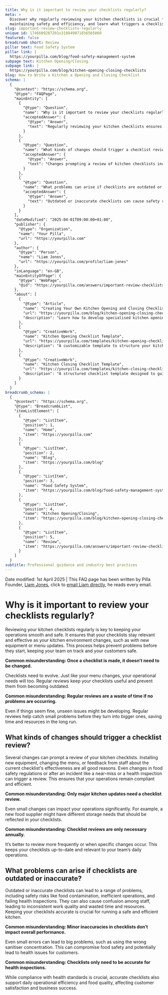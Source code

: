 ```yaml
---
title: Why is it important to review your checklists regularly?
meta: >
  Discover why regularly reviewing your kitchen checklists is crucial for
  maintaining safety and efficiency, and learn what triggers a checklist review.
slug: important-review-checklists-regularly
unique id: 1746609287201x318849071836565060
featured: false
breadcrumb short: Review
pillar text: Food Safety System
pillar link: |
  https://yourpilla.com/blog/food-safety-management-system
subpage text: Kitchen Opening/Closing
subpage link: |
  https://yourpilla.com/blog/kitchen-opening-closing-checklists
blog: How to Write a Kitchen a Opening and Closing Checklist
schema: |
  {
    "@context": "https://schema.org",
    "@type": "FAQPage",
    "mainEntity": [
      {
        "@type": "Question",
        "name": "Why is it important to review your checklists regularly?",
        "acceptedAnswer": {
          "@type": "Answer",
          "text": "Regularly reviewing your kitchen checklists ensures they remain relevant and effective as changes occur in the kitchen, such as updates to equipment or menu. This proactive approach helps prevent issues before they begin, supports team efficiency, and keeps customers safe."
        }
      },
      {
        "@type": "Question",
        "name": "What kinds of changes should trigger a checklist review?",
        "acceptedAnswer": {
          "@type": "Answer",
          "text": "Changes prompting a review of kitchen checklists include installing new equipment, menu alterations, staff feedback, shifts in food safety regulations, and any incidents like a near-miss or health inspection. These reviews help maintain compliance and operational efficiency."
        }
      },
      {
        "@type": "Question",
        "name": "What problems can arise if checklists are outdated or inaccurate?",
        "acceptedAnswer": {
          "@type": "Answer",
          "text": "Outdated or inaccurate checklists can cause safety risks such as food contamination, inefficient operations, and failures in health inspections. They may also lead to staff confusion, inconsistent work quality, and wasted resources. Accurate checklists are essential for maintaining a safe, efficient kitchen."
        }
      }
    ],
    "dateModified": "2025-04-01T09:00:00+01:00",
    "publisher": {
      "@type": "Organization",
      "name": "Your Pilla",
      "url": "https://yourpilla.com"
    },
    "author": {
      "@type": "Person",
      "name": "Liam Jones",
      "url": "https://yourpilla.com/profile/liam-jones"
    },
    "inLanguage": "en-GB",
    "mainEntityOfPage": {
      "@type": "WebPage",
      "@id": "https://yourpilla.com/answers/important-review-checklists-regularly"
    },
    "about": [
      {
        "@type": "Article",
        "name": "Creating Your Own Kitchen Opening and Closing Checklists",
        "url": "https://yourpilla.com/blog/kitchen-opening-closing-checklists",
        "description": "Learn how to develop specialised kitchen opening and closing checklists to effectively manage your restaurant's daily routines."
      },
      {
        "@type": "CreativeWork",
        "name": "Kitchen Opening Checklist Template",
        "url": "https://yourpilla.com/templates/kitchen-opening-checklist",
        "description": "A customizable template to structure your kitchen's opening procedures effectively."
      },
      {
        "@type": "CreativeWork",
        "name": "Kitchen Closing Checklist Template",
        "url": "https://yourpilla.com/templates/kitchen-closing-checklist",
        "description": "A structured checklist template designed to guide kitchen staff through proper closing processes."
      }
    ]
  }
breadcrumb_schema: |
  {
    "@context": "https://schema.org",
    "@type": "BreadcrumbList",
    "itemListElement": [
      {
        "@type": "ListItem",
        "position": 1,
        "name": "Home",
        "item": "https://yourpilla.com"
      },
      {
        "@type": "ListItem",
        "position": 2,
        "name": "Blog",
        "item": "https://yourpilla.com/blog"
      },
      {
        "@type": "ListItem",
        "position": 3,
        "name": "Food Safety System",
        "item": "https://yourpilla.com/blog/food-safety-management-system"
      },
      {
        "@type": "ListItem",
        "position": 4,
        "name": "Kitchen Opening/Closing",
        "item": "https://yourpilla.com/blog/kitchen-opening-closing-checklists"
      },
      {
        "@type": "ListItem",
        "position": 5,
        "name": "Review",
        "item": "https://yourpilla.com/answers/important-review-checklists-regularly"
      }
    ]
  }
subtitle: Professional guidance and industry best practices
---
```


Date modified: 1st April 2025 | This FAQ page has been written by Pilla Founder, [Liam Jones](https://yourpilla.com/profile/liam-jones), click to [email Liam directly](https://mailto:liam@yourpilla.com), he reads every email.

# Why is it important to review your checklists regularly?

Reviewing your kitchen checklists regularly is key to keeping your operations smooth and safe. It ensures that your checklists stay relevant and effective as your kitchen environment changes, such as with new equipment or menu updates. This process helps prevent problems before they start, keeping your team on track and your customers safe.

**Common misunderstanding: Once a checklist is made, it doesn’t need to be changed.**

Checklists need to evolve. Just like your menu changes, your operational needs will too. Regular reviews keep your checklists useful and prevent them from becoming outdated.

**Common misunderstanding: Regular reviews are a waste of time if no problems are occurring.**

Even if things seem fine, unseen issues might be developing. Regular reviews help catch small problems before they turn into bigger ones, saving time and resources in the long run.

## What kinds of changes should trigger a checklist review?

Several changes can prompt a review of your kitchen checklists. Installing new equipment, changing the menu, or feedback from staff about the current checklist's effectiveness are all good reasons. Even changes in food safety regulations or after an incident like a near-miss or a health inspection can trigger a review. This ensures that your operations remain compliant and efficient.

**Common misunderstanding: Only major kitchen updates need a checklist review.**

Even small changes can impact your operations significantly. For example, a new food supplier might have different storage needs that should be reflected in your checklists.

**Common misunderstanding: Checklist reviews are only necessary annually.**

It’s better to review more frequently or when specific changes occur. This keeps your checklists up-to-date and relevant to your team’s daily operations.

## What problems can arise if checklists are outdated or inaccurate?

Outdated or inaccurate checklists can lead to a range of problems, including safety risks like food contamination, inefficient operations, and failing health inspections. They can also cause confusion among staff, leading to inconsistent work quality and wasted time and resources. Keeping your checklists accurate is crucial for running a safe and efficient kitchen.

**Common misunderstanding: Minor inaccuracies in checklists don’t impact overall performance.**

Even small errors can lead to big problems, such as using the wrong sanitiser concentration. This can compromise food safety and potentially lead to health issues for customers.

**Common misunderstanding: Checklists only need to be accurate for health inspections.**

While compliance with health standards is crucial, accurate checklists also support daily operational efficiency and food quality, affecting customer satisfaction and business success.
